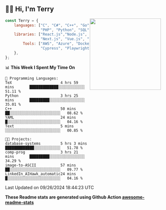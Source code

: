 <h2>👋🏻 Hi, I'm Terry</h2>

<img align='right' src="https://media.giphy.com/media/fkZukR450RQ1qnGaq9/giphy.gif" width="230">

```javascript
const Terry = {
    languages: ["C", "C#", "C++", "Go", "Java", "Javascript",
                "PHP", "Python", "SQL", "Typescript"],
    libraries: ["React.js","Node.js", ".Net", "Express.js",
                "Next.js", "Vue.js", "Astro.js", "CUDA"],
        Tools: ["AWS", "Azure", "Docker🐳", "Git", "Figma",
                "Cypress", "Playwright", "Postman", "Jira"],
    },
};
```
<!--START_SECTION:waka-->
📊 **This Week I Spent My Time On** 

```text
💬 Programming Languages: 
TeX                      4 hrs 59 mins       █████████████░░░░░░░░░░░░   51.11 % 
Python                   3 hrs 25 mins       █████████░░░░░░░░░░░░░░░░   35.01 % 
C++                      50 mins             ██░░░░░░░░░░░░░░░░░░░░░░░   08.62 % 
YAML                     24 mins             █░░░░░░░░░░░░░░░░░░░░░░░░   04.16 % 
Text                     5 mins              ░░░░░░░░░░░░░░░░░░░░░░░░░   00.85 % 

🐱‍💻 Projects: 
database-systems         5 hrs 3 mins        █████████████░░░░░░░░░░░░   51.78 % 
comp-prog                3 hrs 21 mins       █████████░░░░░░░░░░░░░░░░   34.29 % 
image-to-ASCII           57 mins             ██░░░░░░░░░░░░░░░░░░░░░░░   09.77 % 
LinkedIn_AIHawk_automatic24 mins             █░░░░░░░░░░░░░░░░░░░░░░░░   04.16 % 
```


 Last Updated on 09/26/2024 18:44:23 UTC
<!--END_SECTION:waka-->

**These Readme stats are generated using Github Action [awesome-readme-stats](https://github.com/anmol098/waka-readme-stats)**
